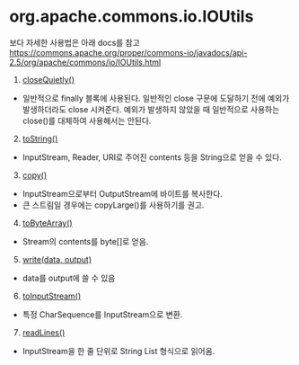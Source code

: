 # org.apache.commons.io.IOUtils

보다 자세한 사용법은 아래 docs를 참고
https://commons.apache.org/proper/commons-io/javadocs/api-2.5/org/apache/commons/io/IOUtils.html


1. <a href="CloseQuietly.java"> closeQuietly() </a>
 - 일반적으로 finally 블록에 사용된다. 일반적인 close 구문에 도달하기 전에 예외가 발생하더라도 close 시켜준다. 예외가 발생하지 않았을 때 일반적으로 사용하는 close()를 대체하여 사용해서는 안된다.


2. <a href="ToString.java"> toString() </a>
 - InputStream, Reader, URI로 주어진 contents 등을 String으로 얻을 수 있다.


3. <a href="Copy.java"> copy() </a>
 - InputStream으로부터 OutputStream에 바이트를 복사한다.
 - 큰 스트림일 경우에는 copyLarge()를 사용하기를 권고.


4. <a href="ToByteArray.java"> toByteArray() </a>
 - Stream의 contents를 byte[]로 얻음.
 

5. <a href="Write.java"> write(data, output) </a>
 - data를 output에 쓸 수 있음
 

6. <a href="ToInputStream.java"> toInputStream() </a>
 - 특정 CharSequence를 InputStream으로 변환.
 

7. <a href="ReadLines.java"> readLines() </a>
 - InputStream을 한 줄 단위로 String List 형식으로 읽어옴.